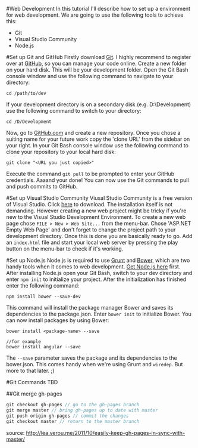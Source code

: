﻿#Web Development
In this tutorial I'll describe how to set up a environment for web development. We are going to use the following tools to achieve this:
* Git
* Visual Studio Community
* Node.js

#Set up Git and GitHub
Firstly download [Git](http://git-scm.com/downloads). I highly recommend to register over at [GitHub](https://github.com/), so you can manage your code online.
Create a new folder on your hard disk. This will be your development folder. Open the Git Bash console window and use the following command to navigate to your directory:
```
cd /path/to/dev
```
If your development directory is on a secondary disk (e.g. D:\Development) use the following command to switch to your directory:
```
cd /D/Development
```
Now, go to [GitHub.com](https://github.com/) and create a new repository. Once you chose a suiting name for your future work copy the 'clone URL' from the sidebar on your right.
In your Git Bash console window use the following command to clone your repository to your local hard disk:
```
git clone "<URL you just copied>"
```
Execute the command `git pull` to be prompted to enter your GitHub credentials. Aaaand your done! You can now use the Git commands to pull and push commits to GitHub.

#Set up Visual Studio Community
Viusal Studio Community is a free version of Visual Studio. Click [here](https://www.visualstudio.com/en-us/products/visual-studio-community-vs.aspx) to download.
The installation itself is not demanding. However creating a new web project might be tricky if you're new to the Visual Studio Development Environment.
To create a new web page chose `FILE > New > Web Site...` from the menu-bar. Chose 'ASP.NET Empty Web Page' and don't forget to change the project path to your development directory.
Once this is done you are basically ready to go. Add an `index.html` file and start your local web server by pressing the play button on the menu-bar to check if it's working.

#Set up Node.js
Node.js is required to use [Grunt](http://gruntjs.com/) and [Bower](http://bower.io/), which are two handy tools when it comes to web development. [Get Node.js here](https://nodejs.org/) first.
After installing Node.js open your Git Bash, switch to your dev directory and enter `npm init` to initialize your project. After the initialization has finished enter the following command:
```
npm install bower --save-dev
```
This command will install the package manager Bower and saves its dependencies to the package.json. 
Enter `bower init` to initialize Bower. You can now install packages by using Bower:
```
bower install <package-name> --save

//for example
bower install angular --save
```

The `--save` parameter saves the package and its dependencies to the bower.json. This comes handy when we're using Grunt and `wiredep`. But more to that later. ;)

#Git Commands
TBD

##Git merge gh-pages
```javascript
git checkout gh-pages // go to the gh-pages branch
git merge master // bring gh-pages up to date with master
git push origin gh-pages // commit the changes
git checkout master // return to the master branch
```
source: http://lea.verou.me/2011/10/easily-keep-gh-pages-in-sync-with-master/
